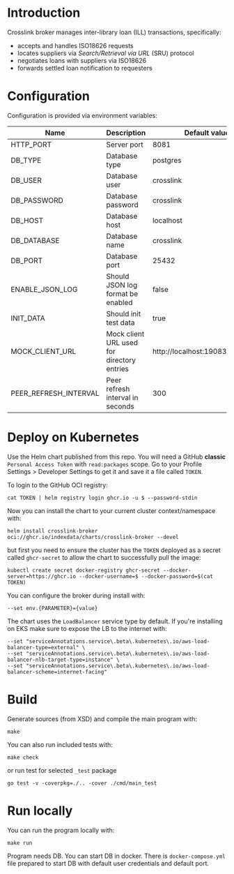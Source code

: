 # Introduction

Crosslink broker manages inter-library loan (ILL) transactions, specifically:

* accepts and handles ISO18626 requests
* locates suppliers via _Search/Retrieval via URL_ (SRU) protocol
* negotiates loans with suppliers via ISO18626
* forwards settled loan notification to requesters

# Configuration

Configuration is provided via environment variables:

| Name                  | Description                                | Default value                   |
|-----------------------|--------------------------------------------|---------------------------------|
| HTTP_PORT             | Server port                                | 8081                            |
| DB_TYPE               | Database type                              | postgres                        |
| DB_USER               | Database user                              | crosslink                       |
| DB_PASSWORD           | Database password                          | crosslink                       |
| DB_HOST               | Database host                              | localhost                       |
| DB_DATABASE           | Database name                              | crosslink                       |
| DB_PORT               | Database port                              | 25432                           |
| ENABLE_JSON_LOG       | Should JSON log format be enabled          | false                           |
| INIT_DATA             | Should init test data                      | true                            |
| MOCK_CLIENT_URL       | Mock client URL used for directory entries | http://localhost:19083/iso18626 |
| PEER_REFRESH_INTERVAL | Peer refresh interval in seconds           | 300                             |

# Deploy on Kubernetes

Use the Helm chart published from this repo. You will need a GitHub __classic__
`Personal Access Token` with `read:packages` scope.
Go to your Profile Settings > Developer Settings to get it and save it a file called `TOKEN`.

To login to the GitHub OCI registry:

```
cat TOKEN | helm registry login ghcr.io -u $ --password-stdin
```

Now you can install the chart to your current cluster context/namespace with:

```
helm install crosslink-broker oci://ghcr.io/indexdata/charts/crosslink-broker --devel
```

but first you need to ensure the cluster has the `TOKEN` deployed as a secret called
`ghcr-secret` to allow the chart to successfully pull the image:

```
kubectl create secret docker-registry ghcr-secret --docker-server=https://ghcr.io --docker-username=$ --docker-password=$(cat TOKEN)
```

You can configure the broker during install with:

```
--set env.{PARAMETER}={value}
```

The chart uses the `LoadBalancer` service type by default. If you're installing on EKS make sure to expose the LB to the internet with:

```
--set "serviceAnnotations.service\.beta\.kubernetes\.io/aws-load-balancer-type=external" \
--set "serviceAnnotations.service\.beta\.kubernetes\.io/aws-load-balancer-nlb-target-type=instance" \
--set "serviceAnnotations.service\.beta\.kubernetes\.io/aws-load-balancer-scheme=internet-facing"
```

# Build

Generate sources (from XSD) and compile the main program with:

```
make
```

You can also run included tests with:

```
make check
```

or run test for selected `_test` package

```
go test -v -coverpkg=./.. -cover ./cmd/main_test
```

# Run locally

You can run the program locally with:

```
make run
```

Program needs DB. You can start DB in docker. 
There is `docker-compose.yml` file prepared to start DB with default user credentials and default port.

